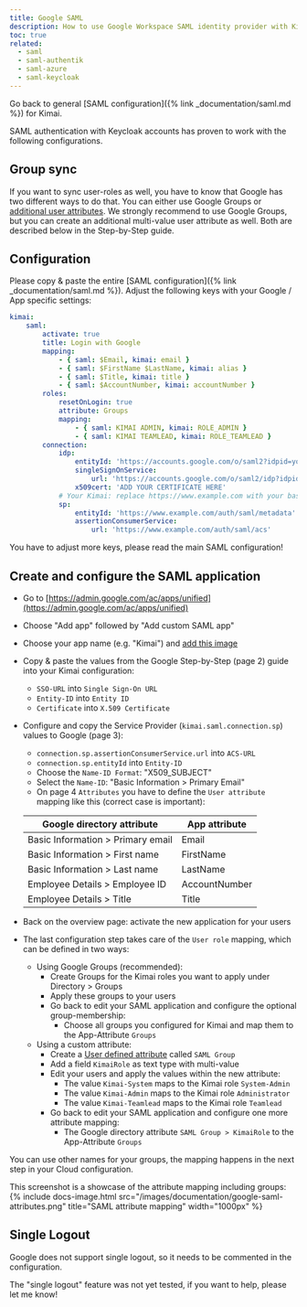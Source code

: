 ```yaml
---
title: Google SAML
description: How to use Google Workspace SAML identity provider with Kimai
toc: true
related:
  - saml
  - saml-authentik
  - saml-azure
  - saml-keycloak
---
```


Go back to general [SAML configuration]({% link _documentation/saml.md %}) for Kimai. 

SAML authentication with Keycloak accounts has proven to work with the following configurations.

## Group sync

If you want to sync user-roles as well, you have to know that Google has two different ways to do that.
You can either use Google Groups or [additional user attributes](https://support.google.com/cloudidentity/answer/6327792?hl=en&ref_topic=7558947).
We strongly recommend to use Google Groups, but you can create an additional multi-value user attribute as well. 
Both are described below in the Step-by-Step guide.

## Configuration

Please copy & paste the entire [SAML configuration]({% link _documentation/saml.md %}). 
Adjust the following keys with your Google / App specific settings: 

```yaml
kimai:
    saml:
        activate: true
        title: Login with Google
        mapping:
            - { saml: $Email, kimai: email }
            - { saml: $FirstName $LastName, kimai: alias }
            - { saml: $Title, kimai: title }
            - { saml: $AccountNumber, kimai: accountNumber }
        roles:
            resetOnLogin: true
            attribute: Groups
            mapping:
                - { saml: KIMAI ADMIN, kimai: ROLE_ADMIN }
                - { saml: KIMAI TEAMLEAD, kimai: ROLE_TEAMLEAD }
        connection:
            idp:
                entityId: 'https://accounts.google.com/o/saml2?idpid=your-google-id'
                singleSignOnService:
                    url: 'https://accounts.google.com/o/saml2/idp?idpid=your-google-id'
                x509cert: 'ADD YOUR CERTIFICATE HERE'
            # Your Kimai: replace https://www.example.com with your base URL
            sp:
                entityId: 'https://www.example.com/auth/saml/metadata'
                assertionConsumerService:
                    url: 'https://www.example.com/auth/saml/acs'
```

You have to adjust more keys, please read the main SAML configuration!

## Create and configure the SAML application

- Go to [https://admin.google.com/ac/apps/unified](https://admin.google.com/ac/apps/unified)
- Choose "Add app" followed by "Add custom SAML app"
- Choose your app name (e.g. "Kimai") and [add this image](http://www.kimai.org/assets/icon/apple-touch-icon.png)
- Copy & paste the values from the Google Step-by-Step (page 2) guide into your Kimai configuration:
    - `SSO-URL` into `Single Sign-On URL`
    - `Entity-ID` into `Entity ID`
    - `Certificate` into `X.509 Certificate`
- Configure and copy the Service Provider (`kimai.saml.connection.sp`) values to Google (page 3):
    - `connection.sp.assertionConsumerService.url` into `ACS-URL`
    - `connection.sp.entityId` into `Entity-ID`
    - Choose the `Name-ID Format`: "X509_SUBJECT"
    - Select the `Name-ID`: "Basic Information > Primary Email"
    - On page 4 `Attributes` you have to define the `User attribute` mapping like this (correct case is important):

    | Google directory attribute        | App attribute       |
    |-----------------------------------|---------------------|
    | Basic Information > Primary email | Email               |
    | Basic Information > First name    | FirstName           |
    | Basic Information > Last name     | LastName            |
    | Employee Details > Employee ID    | AccountNumber       |
    | Employee Details > Title          | Title               |
- Back on the overview page: activate the new application for your users
- The last configuration step takes care of the `User role` mapping, which can be defined in two ways:
    - Using Google Groups (recommended):
        - Create Groups for the Kimai roles you want to apply under Directory > Groups
        - Apply these groups to your users
        - Go back to edit your SAML application and configure the optional group-membership:
            - Choose all groups you configured for Kimai and map them to the App-Attribute `Groups`
    - Using a custom attribute:
        - Create a [User defined attribute](https://admin.google.com/ac/customschema) called `SAML Group`
        - Add a field `KimaiRole` as text type with multi-value
        - Edit your users and apply the values within the new attribute:
            - The value `Kimai-System` maps to the Kimai role `System-Admin`
            - The value `Kimai-Admin` maps to the Kimai role `Administrator`
            - The value `Kimai-Teamlead` maps to the Kimai role `Teamlead`
        - Go back to edit your SAML application and configure one more attribute mapping:
            - The Google directory attribute `SAML Group > KimaiRole` to the App-Attribute `Groups`

You can use other names for your groups, the mapping happens in the next step in your Cloud configuration.

This screenshot is a showcase of the attribute mapping including groups:
{% include docs-image.html src="/images/documentation/google-saml-attributes.png" title="SAML attribute mapping" width="1000px" %}

## Single Logout

Google does not support single logout, so it needs to be commented in the configuration.

The "single logout" feature was not yet tested, if you want to help, please let me know!
